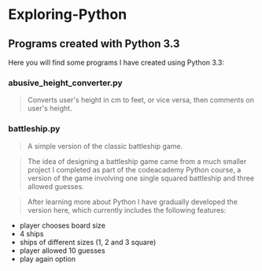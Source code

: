Exploring-Python
================

## Programs created with Python 3.3

Here you will find some programs I have created using Python 3.3:  
  
  

### abusive_height_converter.py

>Converts user's height in cm to feet, or vice versa, then comments on user's height.  
  
  


### battleship.py 

>A simple version of the classic battleship game.

>The idea of designing a battleship game came from a much smaller project I completed 
as part of the codeacademy Python course, a version of the game involving one single 
squared battleship and three allowed guesses. 

>After learning more about Python I have gradually developed the version here, which 
currently includes the following features:
* player chooses board size
* 4 ships
* ships of different sizes (1, 2 and 3 square)
* player allowed 10 guesses
* play again option
